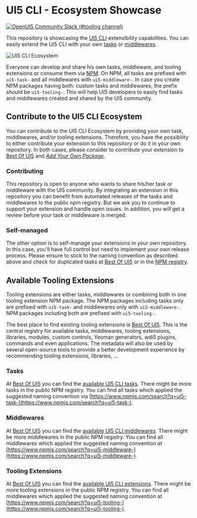 # UI5 CLI - Ecosystem Showcase

[![OpenUI5 Community Slack (#tooling channel)](https://img.shields.io/badge/slack-join-44cc11.svg)](https://ui5-slack-invite.cfapps.eu10.hana.ondemand.com/)

This repository is showcasing the [UI5 CLI](https://ui5.github.io/cli/) extensibility capabilities. You can easily extend the UI5 CLI with your own [tasks](https://ui5.github.io/cli/pages/extensibility/CustomTasks/) or [middlewares](https://ui5.github.io/cli/pages/extensibility/CustomServerMiddleware/).

![UI5 CLI Ecosystem](ui5eco.jpg "UI5 CLI Ecosystem")

Everyone can develop and share his own tasks, middleware, and tooling extensions or consume them via [NPM](https://www.npmjs.com/). On NPM, all tasks are prefixed with `ui5-task-` and all middlewares with `ui5-middleware-`. In case you create NPM packages having both: custom tasks and middlewares, the prefix should be `ui5-tooling-`. This will help UI5 developers to easily find tasks and middlewares created and shared by the UI5 community.

## Contribute to the UI5 CLI Ecosystem

You can contribute to the UI5 CLI Ecosystem by providing your own task, middlewares, and/or tooling extensions. Therefore, you have the possibility to either contribute your extension to this repository or do it in your own repository. In both cases, please consider to contribute your extension to [Best Of UI5](https://bestofui5.org/) and *[Add Your Own Package](https://github.com/ui5-community/bestofui5-data/issues/new?assignees=marianfoo&labels=new%20package&template=new_package.md&title=Add%20new%20Package:)*.

### Contributing

This repository is open to anyone who wants to share his/her task or middleware with the UI5 community. By integrating an extension in this repository you can benefit from automated releases of the tasks and middlewares to the public npm registry. But we ask you to continue to support your extension and handle open issues. In addition, you will get a review before your task or middleware is merged.

### Self-managed

The other option is to self-manage your extensions in your own repository. In this case, you'll have full control but need to implement your own release process. Please ensure to stick to the naming convention as described above and check for duplicated tasks at [Best Of UI5](https://bestofui5.org/) or in the [NPM registry](https://www.npmjs.com/).

## Available Tooling Extensions

Tooling extensions are either tasks, middlewares or combining both in one tooling extension NPM package. The NPM packages including tasks only are prefixed with `ui5-task-` and middlewares only with `ui5-middleware-`. NPM packages including both are prefixed with `ui5-tooling-`.

The best place to find existing tooling extensions is [Best Of UI5](https://bestofui5.org/). This is the central registry for available tasks, middlewares, tooling extensions, libraries, modules, custom controls, Yeoman generators, wdi5 plugins, commands and even applications. The metadata will also be used by several open-source tools to provide a better development experience by recommending tooling extensions, libraries, ...

### Tasks

At [Best Of UI5](https://bestofui5.org/) you can find the [available UI5 CLI tasks](https://bestofui5.org/#/packages?tokens=task:type). There might be more tasks in the public NPM registry. You can find all tasks which applied the suggested naming convention via [https://www.npmjs.com/search?q=ui5-task-](https://www.npmjs.com/search?q=ui5-task-).

### Middlewares

At [Best Of UI5](https://bestofui5.org/) you can find the [available UI5 CLI middlewares](https://bestofui5.org/#/packages?tokens=middleware:type). There might be more middlewares in the public NPM registry. You can find all middlewares which applied the suggested naming convention at [https://www.npmjs.com/search?q=ui5-middleware-](https://www.npmjs.com/search?q=ui5-middleware-).

### Tooling Extensions

At [Best Of UI5](https://bestofui5.org/) you can find the [available UI5 CLI extensions](https://bestofui5.org/#/packages?tokens=tooling:type). There might be more tooling extensions in the public NPM registry. You can find all middlewares which applied the suggested naming convention at [https://www.npmjs.com/search?q=ui5-tooling-](https://www.npmjs.com/search?q=ui5-tooling-).
